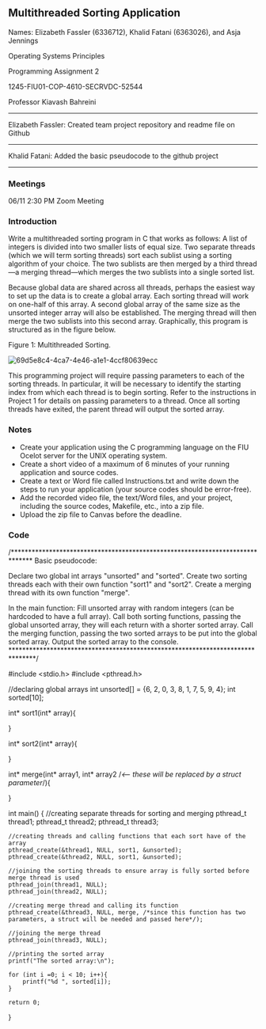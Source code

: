 ## Multithreaded Sorting Application

Names: Elizabeth Fassler (6336712), Khalid Fatani (6363026), and Asja Jennings

Operating Systems Principles

Programming Assignment 2

1245-FIU01-COP-4610-SECRVDC-52544

Professor Kiavash Bahreini

_____________________________________________________________________________________________________________
Elizabeth Fassler: Created team project repository and readme file on Github
_____________________________________________________________________________________________________________
Khalid Fatani: Added the basic pseudocode to the github project
_____________________________________________________________________________________________________________

### Meetings

06/11 2:30 PM Zoom Meeting

### Introduction

Write a multithreaded sorting program in C that works as follows: A list of integers is divided into two smaller lists of equal size. Two separate threads (which we will term sorting threads) sort each sublist using a sorting algorithm of your choice. The two sublists are then merged by a third thread—a merging thread—which merges the two sublists into a single sorted list.

Because global data are shared across all threads, perhaps the easiest way to set up the data is to create a global array. Each sorting thread will work on one-half of this array. A second global array of the same size as the unsorted integer array will also be established. The merging thread will then merge the two sublists into this second array. Graphically, this program is structured as in the figure below.

Figure 1: Multithreaded Sorting.

![69d5e8c4-4ca7-4e46-a1e1-4ccf80639ecc](https://github.com/Operating-Systems-Group/Multithreaded-Sorting-Application/assets/128157075/403d8a27-c6eb-41ce-a420-19480d7cdcd6)

This programming project will require passing parameters to each of the sorting threads. In particular, it will be necessary to identify the starting index from which each thread is to begin sorting. Refer to the instructions in Project 1 for details on passing parameters to a thread.
Once all sorting threads have exited, the parent thread will output the sorted array.

### Notes

- Create your application using the C programming language on the FIU Ocelot server for the UNIX operating system.
- Create a short video of a maximum of 6 minutes of your running application and source codes.
- Create a text or Word file called Instructions.txt and write down the steps to run your application (your source codes should be error-free).
- Add the recorded video file, the text/Word files, and your project, including the source codes, Makefile, etc., into a zip file.
- Upload the zip file to Canvas before the deadline.




### Code
/******************************************************************************
Basic pseudocode:

Declare two global int arrays "unsorted" and "sorted".
Create two sorting threads each with their own function "sort1" and "sort2".
Create a merging thread with its own function "merge".

In the main function: 
Fill unsorted array with random integers (can be hardcoded to have a full array).
Call both sorting functions, passing the global unsorted array, they will each return with a shorter sorted array.
Call the merging function, passing the two sorted arrays to be put into the global sorted array.
Output the sorted array to the console.
*******************************************************************************/

#include <stdio.h>
#include <pthread.h>

//declaring global arrays
int unsorted[] = {6, 2, 0, 3, 8, 1, 7, 5, 9, 4};
int sorted[10];


int* sort1(int* array){
    
}

int* sort2(int* array){
    
}

int* merge(int* array1, int* array2 /*<-- these will be replaced by a struct parameter*/){
    
}


int main()
{
    //creating separate threads for sorting and merging
    pthread_t thread1;
    pthread_t thread2;
    pthread_t thread3;
    
    //creating threads and calling functions that each sort have of the array 
    pthread_create(&thread1, NULL, sort1, &unsorted);
    pthread_create(&thread2, NULL, sort1, &unsorted);
    
    //joining the sorting threads to ensure array is fully sorted before merge thread is used
    pthread_join(thread1, NULL);
    pthread_join(thread2, NULL);
    
    //creating merge thread and calling its function
    pthread_create(&thread3, NULL, merge, /*since this function has two parameters, a struct will be needed and passed here*/);

    //joining the merge thread
    pthread_join(thread3, NULL);
    
    //printing the sorted array
    printf("The sorted array:\n");
    
    for (int i =0; i < 10; i++){
        printf("%d ", sorted[i]);
    }
    
    return 0;
}

